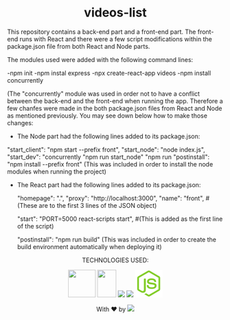 <h1 align="center">videos-list</h1>

<p>This repository contains a back-end part and a front-end part. The front-end runs with React and there were a few script modifications within the package.json file from both React and Node parts.</p>


The modules used were added with the following command lines:

-npm init
-npm instal express
-npx create-react-app videos
-npm install concurrently

(The "concurrently" module was used in order not to have a conflict between the back-end and the front-end when running the app. Therefore a few chanfes were made in the both package.json files from React and Node as mentioned previously. You may see down below how to make those changes:


- The Node part had the following lines added to its package.json:

"start_client": "npm start --prefix front",
    "start_node": "node index.js",
    "start_dev": "concurrently \"npm run start_node\" \"npm run
    "postinstall": "npm install --prefix front"
    (This was included in order to install the node modules when running the project)



- The React part had the following lines added to its package.json:

  "homepage": ".",
  "proxy": "http://localhost:3000",
  "name": "front",
  #(These are to the first 3 lines of the JSON object)
  
  "start": "PORT=5000 react-scripts start",
  #(This is added as the first line of the script)

  "postinstall": "npm run build"
  (This was included in order to create the build environment automatically when deploying it)


<div align="center">
  

TECHNOLOGIES USED:

<a><img src="https://upload.wikimedia.org/wikipedia/commons/thumb/6/61/HTML5_logo_and_wordmark.svg/2048px-HTML5_logo_and_wordmark.svg.png" style="width: 64px; height: 64px;" /></a>
<a><img src="https://upload.wikimedia.org/wikipedia/commons/thumb/d/d5/CSS3_logo_and_wordmark.svg/1452px-CSS3_logo_and_wordmark.svg.png" style="width: 44px; height: 64px;" /></a>
<a target="_blank" href="https://developer.mozilla.org/en-US/docs/Web/JavaScript"><img src="https://upload.wikimedia.org/wikipedia/commons/thumb/6/6a/JavaScript-logo.png/64px-JavaScript-logo.png" /></a>
<a href="https://reactjs.org/" target="_blank"><img src="https://upload.wikimedia.org/wikipedia/commons/thumb/a/a7/React-icon.svg/64px-React-icon.svg.png" /></a>
<a href="https://nodejs.org/"><img src="https://raw.githubusercontent.com/devicons/devicon/master/icons/nodejs/nodejs-original.svg" style="width: 64px; height: 64px;" /></a>


</div>



<p align="center">With ❤ by <img src=https://img.shields.io/badge/-dotExtension-black /> <p/>
